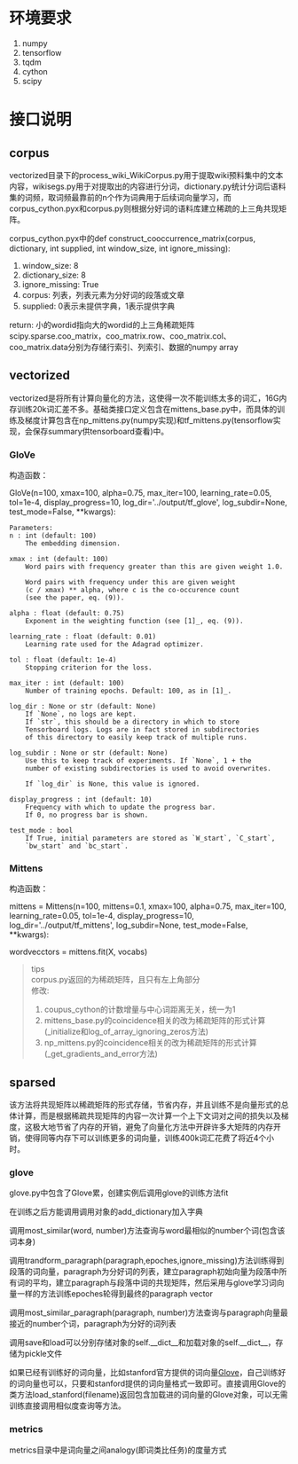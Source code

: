 # 环境要求
1. numpy
2. tensorflow
3. tqdm
4. cython
5. scipy

# 接口说明
## corpus
vectorized目录下的process_wiki_WikiCorpus.py用于提取wiki预料集中的文本内容，wikisegs.py用于对提取出的内容进行分词，dictionary.py统计分词后语料集的词频，取词频最靠前的n个作为词典用于后续词向量学习，而corpus_cython.pyx和corpus.py则根据分好词的语料库建立稀疏的上三角共现矩阵。

corpus_cython.pyx中的def construct_cooccurrence_matrix(corpus, dictionary, int supplied,
                                  int window_size, int ignore_missing):
1. window_size: 8
2. dictionary_size: 8
3. ignore_missing: True
4. corpus: 列表，列表元素为分好词的段落或文章
5. supplied: 0表示未提供字典，1表示提供字典

return: 小的wordid指向大的wordid的上三角稀疏矩阵scipy.sparse.coo_matrix，coo_matrix.row、coo_matrix.col、coo_matrix.data分别为存储行索引、列索引、数据的numpy array


## vectorized
vectorized是将所有计算向量化的方法，这使得一次不能训练太多的词汇，16G内存训练20k词汇差不多。基础类接口定义包含在mittens_base.py中，而具体的训练及梯度计算包含在np_mittens.py(numpy实现)和tf_mittens.py(tensorflow实现，会保存summary供tensorboard查看)中。
### GloVe
构造函数：

GloVe(n=100, xmax=100, alpha=0.75,
                 max_iter=100, learning_rate=0.05, tol=1e-4,
                 display_progress=10, log_dir='../output/tf_glove', log_subdir=None,
                 test_mode=False, **kwargs):

```
Parameters:
n : int (default: 100)
    The embedding dimension.
    
xmax : int (default: 100)
    Word pairs with frequency greater than this are given weight 1.0.

    Word pairs with frequency under this are given weight
    (c / xmax) ** alpha, where c is the co-occurence count
    (see the paper, eq. (9)).

alpha : float (default: 0.75)
    Exponent in the weighting function (see [1]_, eq. (9)).

learning_rate : float (default: 0.01)
    Learning rate used for the Adagrad optimizer.

tol : float (default: 1e-4)
    Stopping criterion for the loss.

max_iter : int (default: 100)
    Number of training epochs. Default: 100, as in [1]_.

log_dir : None or str (default: None)
    If `None`, no logs are kept.
    If `str`, this should be a directory in which to store
    Tensorboard logs. Logs are in fact stored in subdirectories
    of this directory to easily keep track of multiple runs.

log_subdir : None or str (default: None)
    Use this to keep track of experiments. If `None`, 1 + the
    number of existing subdirectories is used to avoid overwrites.

    If `log_dir` is None, this value is ignored.

display_progress : int (default: 10)
    Frequency with which to update the progress bar.
    If 0, no progress bar is shown.

test_mode : bool
    If True, initial parameters are stored as `W_start`, `C_start`,
    `bw_start` and `bc_start`.
```
### Mittens
构造函数：

mittens = Mittens(n=100, mittens=0.1, xmax=100, alpha=0.75,
                 max_iter=100, learning_rate=0.05, tol=1e-4,
                 display_progress=10, log_dir='../output/tf_mittens', log_subdir=None,
                 test_mode=False, **kwargs):

wordvecctors = mittens.fit(X, vocabs) 

> tips<br>
> corpus.py返回的为稀疏矩阵，且只有左上角部分<br>
> 修改:<br>
> 1. coupus_cython的计数增量与中心词距离无关，统一为1
> 2. mittens_base.py的coincidence相关的改为稀疏矩阵的形式计算(_initialize和log_of_array_ignoring_zeros方法)
> 3. np_mittens.py的coincidence相关的改为稀疏矩阵的形式计算(_get_gradients_and_error方法)

## sparsed
该方法将共现矩阵以稀疏矩阵的形式存储，节省内存，并且训练不是向量形式的总体计算，而是根据稀疏共现矩阵的内容一次计算一个上下文词对之间的损失以及梯度，这极大地节省了内存的开销，避免了向量化方法中开辟许多大矩阵的内存开销，使得同等内存下可以训练更多的词向量，训练400k词汇花费了将近4个小时。
### glove
glove.py中包含了Glove累，创建实例后调用glove的训练方法fit

在训练之后方能调用调用对象的add_dictionary加入字典

调用most_similar(word, number)方法查询与word最相似的number个词(包含该词本身)

调用trandform_paragraph(paragraph,epoches,ignore_missing)方法训练得到段落的词向量，paragraph为分好词的列表，建立paragraph初始向量为段落中所有词的平均，建立paragraph与段落中词的共现矩阵，然后采用与glove学习词向量一样的方法训练epoches轮得到最终的paragraph vector

调用most_similar_paragraph(paragraph, number)方法查询与paragraph向量最接近的number个词，paragraph为分好的词列表

调用save和load可以分别存储对象的self.__dict__和加载对象的self.\_\_dict\_\_，存储为pickle文件

如果已经有训练好的词向量，比如stanford官方提供的词向量[Glove](http://www-nlp.stanford.edu/projects/glove/)，自己训练好的词向量也可以，只要和stanford提供的词向量格式一致即可。直接调用Glove的类方法load_stanford(filename)返回包含加载进的词向量的Glove对象，可以无需训练直接调用相似度查询等方法。

### metrics
metrics目录中是词向量之间analogy(即词类比任务)的度量方式